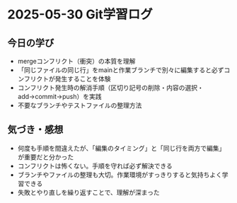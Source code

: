# 2025-05-30 Git学習ログ

## 今日の学び
- mergeコンフリクト（衝突）の本質を理解
- 「同じファイルの同じ行」をmainと作業ブランチで別々に編集すると必ずコンフリクトが発生することを体験
- コンフリクト発生時の解消手順（区切り記号の削除・内容の選択・add→commit→push）を実践
- 不要なブランチやテストファイルの整理方法

## 気づき・感想
- 何度も手順を間違えたが、「編集のタイミング」と「同じ行を両方で編集」が重要だと分かった
- コンフリクトは怖くない。手順を守れば必ず解決できる
- ブランチやファイルの整理も大切。作業環境がすっきりすると気持ちよく学習できる
- 失敗とやり直しを繰り返すことで、理解が深まった

